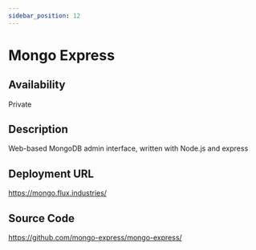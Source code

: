 ```yaml
---
sidebar_position: 12
---
```


# Mongo Express

## Availability
Private

## Description
Web-based MongoDB admin interface, written with Node.js and express 

## Deployment URL
https://mongo.flux.industries/

## Source Code
https://github.com/mongo-express/mongo-express/